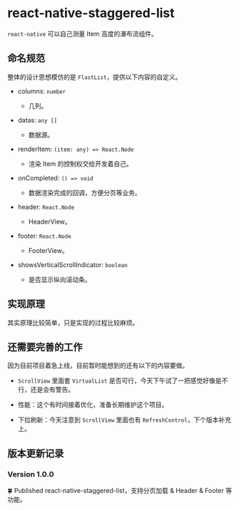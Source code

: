 # react-native-staggered-list

`react-native` 可以自己测量 Item 高度的瀑布流组件。

## 命名规范

整体的设计思想模仿的是 `FlastList`，提供以下内容的自定义。

- columns: `number`

  - 几列。

- datas: `any []`

  - 数据源。

- renderItem: `(item: any) => React.Node`

  - 渲染 Item 的控制权交给开发着自己。

- onCompleted: `() => void`

  - 数据渲染完成的回调，方便分页等业务。

- header: `React.Node`

  - HeaderView。

- footer: `React.Node`

  - FooterView。

- showsVerticalScrollIndicator: `boolean`
  - 是否显示纵向滚动条。

## 实现原理

其实原理比较简单，只是实现的过程比较麻烦。

## 还需要完善的工作

因为目前项目着急上线，目前暂时能想到的还有以下的内容要做。

- `ScrollView` 里面套 `VirtualList` 是否可行，今天下午试了一把感觉好像是不行，还是会有警告。

- 性能：这个有时间接着优化，准备长期维护这个项目。

- 下拉刷新：今天注意到 `ScrollView` 里面也有 `RefreshControl`，下个版本补充上。

## 版本更新记录

### Version 1.0.0

🍀 Published react-native-staggered-list，支持分页加载 & Header & Footer 等功能。
